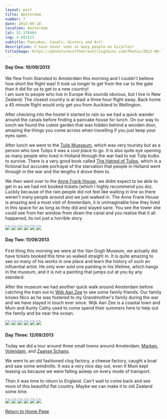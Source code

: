```yaml
---
layout: post
title: Amsterdam
number: 7
date: 2013-09-10
location: Amsterdam
lat: 52.378464
lng: 4.893123
subtitle: Pancakes, Canals, History and Art!
description: I have never seen so many people on bicycles!
titleImage: https://adventuresofthetravellingtwins.com/Photos/2013-09-10-Amsterdam/cover-min.JPG
---
```


<h4>Day One: 10/09/2013</h4>

We flew from Stansted to Amsterdam this morning and I couldn't believe how short the flight was! It took us longer to get from the car to the gate than it did for us to get to a new country!<br/>
I am sure to people who live in Europe this sounds obvious, but I live in New Zealand. The closest country is at least a three hour flight away. Back home a 45 minute flight would only get you from Auckland to Wellington.

After checking into the hostel it started to rain so we had a quick wander around the canals before finding a pancake house for lunch. On our way to lunch we found the cutest garden that was hidden behind a wooden door, amazing the things you come across when travelling if you just keep your eyes open.

After lunch we went to the <a target="_blank" href="http://www.amsterdamtulipmuseum.com/en/">Tulip Mueseum</a>, which was very touristy but as a person who love Tulips it was a cool place to go. It is also quite eye opening as many people who lived in Holland through the war had to eat Tulip bulbs to survive. There is a very good book called <a target="_blank" href="http://www.nytimes.com/2007/08/12/books/review/Lappin-t.html">The Hatred of Tulips</a>, which is a fictional but accurate portrayal of the starvation that people in Holland went through in the war and the lengths it drove them to.

We then went over to the <a target="_blank" href="http://www.annefrank.org/en/">Anne Frank House</a>, we didnt expect to be able to get in as we had not booked tickets (which I highly recommend you do). Luckily because of the rain people did not feel like waiting in line so there weren't many people around and we just walked in.
The Anne Frank House is amazing and a must visit of Amsterdam, it is unimaginable how they lived in this space for as long as they did and stayed sane. You see the tower she could see from her window from down the canal and you realise that it all happened, its not just a horrible story. 

<img src="https://adventuresofthetravellingtwins.com/Photos/2013-09-10-Amsterdam/day11-min.JPG" class="image1">
<img src="https://adventuresofthetravellingtwins.com/Photos/2013-09-10-Amsterdam/day12-min.JPG" class="image1">
<img src="https://adventuresofthetravellingtwins.com/Photos/2013-09-10-Amsterdam/day13-min.JPG" class="image1">
<img src="https://adventuresofthetravellingtwins.com/Photos/2013-09-10-Amsterdam/day14-min.JPG" class="image1">
<img src="https://adventuresofthetravellingtwins.com/Photos/2013-09-10-Amsterdam/day15-min.JPG" class="image1">
<img src="https://adventuresofthetravellingtwins.com/Photos/2013-09-10-Amsterdam/day16-min.JPG" class="image1">

<h4>Day Two: 11/09/2013</h4>

First thing this morning we were at the Van Gogh Museum, we actually did have tickets booked this time so walked straight in. It is quite amazing to see so many of his works in one place and learn the history of such an influential artist. He only ever sold one painting in his lifetime, which hangs in the museum, and it is not a painting that jumps out at you by any standard.

After the museum we had another quick walk around Amsterdam before catching the train out to <a target="_blank" href="https://en.wikipedia.org/wiki/Wijk_aan_Zee">Wijk Aan Zee</a> to see some family friends. Our family knows Nico as he was fostered to my Grandmother's family during the war and we have stayed in touch ever since. Wijk Aan Zee is a coastal town and Mum and Aunty Cathy used to come spend their summers here to help out the family and be near the ocean. 

<img src="https://adventuresofthetravellingtwins.com/Photos/2013-09-10-Amsterdam/day21-min.JPG" class="image1">
<img src="https://adventuresofthetravellingtwins.com/Photos/2013-09-10-Amsterdam/day22-min.JPG" class="image1">
<img src="https://adventuresofthetravellingtwins.com/Photos/2013-09-10-Amsterdam/day23-min.JPG" class="image1">
<img src="https://adventuresofthetravellingtwins.com/Photos/2013-09-10-Amsterdam/day24-min.JPG" class="image1">
<img src="https://adventuresofthetravellingtwins.com/Photos/2013-09-10-Amsterdam/day25-min.JPG" class="image1">
<img src="https://adventuresofthetravellingtwins.com/Photos/2013-09-10-Amsterdam/day26-min.JPG" class="image1">

<h4>Day Three: 12/09/2013</h4>

Today we did a tour around three small towns around Amsterdam; <a target="_blank" href="https://www.iamsterdam.com/en/plan-your-trip/day-trips/old-holland/smalltown-harbours/marken">Marken</a>, <a target="_blank" href="https://www.holland.com/global/tourism/destinations/more-destinations/volendam/volendam-3.htm">Volendam</a>, and <a target="_blank" href="https://www.iamsterdam.com/en/plan-your-trip/day-trips/old-holland/industrial-heritage/zaanse-schans">Zaanse Schans</a>. 

We went to an old fashioned clog factory, a cheese factory, caught a boat and saw some windmills. It was a very nice day out, even if Mum kept teasing us because we were falling asleep on every mode of transport.

Then it was time to return to England. Can't wait to come back and see more of this beautiful flat country. Maybe we can make it to old Zealand some time.

<img src="https://adventuresofthetravellingtwins.com/Photos/2013-09-10-Amsterdam/day31-min.JPG" class="image1">
<img src="https://adventuresofthetravellingtwins.com/Photos/2013-09-10-Amsterdam/day32-min.JPG" class="image1">
<img src="https://adventuresofthetravellingtwins.com/Photos/2013-09-10-Amsterdam/day33-min.JPG" class="image1">
<img src="https://adventuresofthetravellingtwins.com/Photos/2013-09-10-Amsterdam/day34-min.JPG" class="image1">
<img src="https://adventuresofthetravellingtwins.com/Photos/2013-09-10-Amsterdam/day35-min.JPG" class="image1">
<img src="https://adventuresofthetravellingtwins.com/Photos/2013-09-10-Amsterdam/day36-min.JPG" class="image1">

<a href="https://adventuresofthetravellingtwins.com/">Return to Home Page</a>




